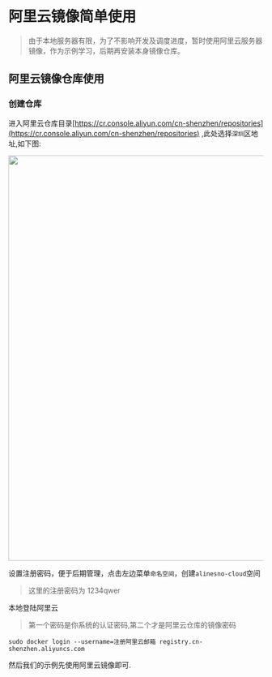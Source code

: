 # 阿里云镜像简单使用

> 由于本地服务器有限，为了不影响开发及调度进度，暂时使用阿里云服务器镜像，作为示例学习，后期再安装本身镜像仓库。

## 阿里云镜像仓库使用

### 创建仓库

进入阿里云仓库目录[https://cr.console.aliyun.com/cn-shenzhen/repositories](https://cr.console.aliyun.com/cn-shenzhen/repositories) ,此处选择`深圳`区地址,如下图:

<p align="center"><img src="/images/harbor_01.png" width="800px" /></p>

设置注册密码，便于后期管理，点击左边菜单`命名空间`，创建`alinesno-cloud`空间

> 这里的注册密码为 1234qwer

本地登陆阿里云

> 第一个密码是你系统的认证密码,第二个才是阿里云仓库的镜像密码

```
sudo docker login --username=注册阿里云邮箱 registry.cn-shenzhen.aliyuncs.com
```

然后我们的示例先使用阿里云镜像即可.
